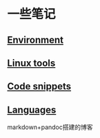 # 一些笔记 

## [Environment](./docs/Environment)

## [Linux tools](./docs/Linux-tools)

## [Code snippets](./docs/Code-snippets)

## [Languages](./docs/Languages)



markdown+pandoc搭建的博客
